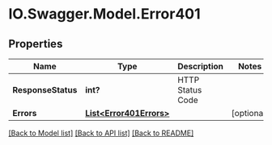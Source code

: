# IO.Swagger.Model.Error401
## Properties

Name | Type | Description | Notes
------------ | ------------- | ------------- | -------------
**ResponseStatus** | **int?** | HTTP Status Code | 
**Errors** | [**List&lt;Error401Errors&gt;**](Error401Errors.md) |  | [optional] 

[[Back to Model list]](../README.md#documentation-for-models) [[Back to API list]](../README.md#documentation-for-api-endpoints) [[Back to README]](../README.md)

